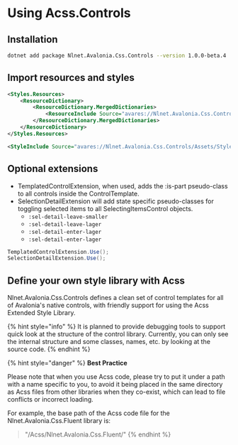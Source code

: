 # Using Acss.Controls

## Installation

```bash
dotnet add package Nlnet.Avalonia.Css.Controls --version 1.0.0-beta.4
```

## Import resources and styles

```xml
<Styles.Resources>
    <ResourceDictionary>
        <ResourceDictionary.MergedDictionaries>
            <ResourceInclude Source="avares://Nlnet.Avalonia.Css.Controls/Assets/Themes.Acss.axaml" />
        </ResourceDictionary.MergedDictionaries>
    </ResourceDictionary>
</Styles.Resources>

<StyleInclude Source="avares://Nlnet.Avalonia.Css.Controls/Assets/Styles.Acss.axaml" />
```

## Optional extensions

* TemplatedControlExtension, when used, adds the :is-part pseudo-class to all controls inside the ControlTemplate.
* SelectionDetailExtension will add state specific pseudo-classes for toggling selected items to all SelectingItemsControl objects.
  * `:sel-detail-leave-smaller`
  * `:sel-detail-leave-lager`
  * `:sel-detail-enter-lager`
  * `:sel-detail-enter-lager`

```csharp
TemplatedControlExtension.Use();
SelectionDetailExtension.Use();
```

## Define your own style library with Acss

Nlnet.Avalonia.Css.Controls defines a clean set of control templates for all of Avalonia's native controls, with friendly support for using the Acss Extended Style Library.

{% hint style="info" %}
It is planned to provide debugging tools to support quick look at the structure of the control library. Currently, you can only see the internal structure and some classes, names, etc. by looking at the source code.
{% endhint %}

{% hint style="danger" %}
**Best Practice**

Please note that when you use Acss code, please try to put it under a path with a name specific to you, to avoid it being placed in the same directory as Acss files from other libraries when they co-exist, which can lead to file conflicts or incorrect loading.

For example, the base path of the Acss code file for the Nlnet.Avalonia.Css.Fluent library is:

> "/Acss/Nlnet.Avalonia.Css.Fluent/"
{% endhint %}
